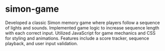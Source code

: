 # simon-game
Developed a classic Simon memory game where players follow a sequence of lights and sounds. Implemented game logic to increase sequence length with each correct input. Utilized JavaScript for game mechanics and CSS for styling and animations. Features include a score tracker, sequence playback, and user input validation.
